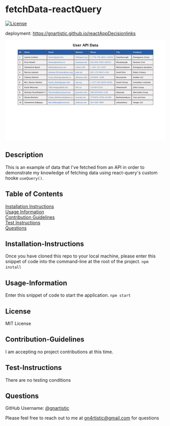 # fetchData-reactQuery
  [![License](https://img.shields.io/badge/License-MIT-yellow.svg)](https://opensource.org/licenses/MIT)
  
  deployment: https://gnartistic.github.io/reactAppDecisionlinks

  <img src="./assets/ss1.png" alt="friends-page" width="600"/>
  
  
  ## Description
  
  This is an example of data that I've fetched from an API in order to demonstrate my knowledge of fetching data using react-query's custom hooke `useQuery()`.
  
  ## Table of Contents
  
  [Installation Instructions](#installation-instructions)  
  [Usage Information](#usage-information)  
  [Contribution Guidelines](#contribution-guidelines)  
  [Test Instructions](#test-instructions)  
  [Questions](#questions)  
  
  ## Installation-Instructions
  
  Once you have cloned this repo to your local machine, please enter this snippet of code into the command-line at the root of the project.
  ```npm install```
  
  ## Usage-Information
  
  Enter this snippet of code to start the application.
  ```npm start```
  
  ## License
  
  MIT License
  
  ## Contribution-Guidelines
  
  I am accepting no project contributions at this time.
  
  ## Test-Instructions
  
  There are no testing conditions
  
  ## Questions
  
  GitHub Username: [@gnartistic](https://github.com/gnartistic)  
  
  Please feel free to reach out to me at [gn4rtistic@gmail.com](mailto:gn4rtistic@gmail.com) for questions

